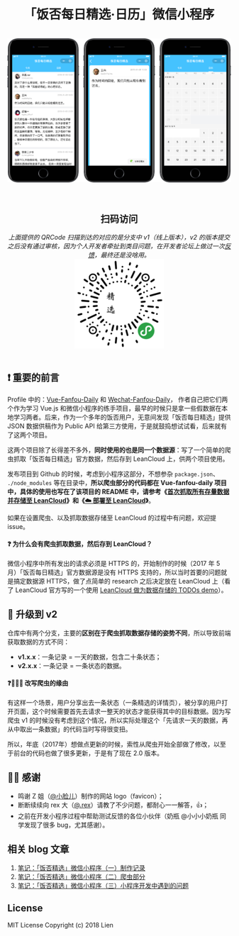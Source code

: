 <div align="center" markdown="1">
  <h1>「饭否每日精选·日历」微信小程序</h1>
  <br>
  <div align="center">
    <img src="https://github.com/movii/Wechat-Fanfou-Daily/raw/v2/screenshots/wechat_fanfou_daily_screenshot_v2.png">
    <br/><br/><br/>
    <h2>扫码访问</h2>
<i>上面提供的 QRCode 扫描到达的对应的是分支中 v1（线上版本），v2 的版本提交之后没有通过审核，因为个人开发者牵扯到类目问题，在开发者论坛上做过一次<a href="https://developers.weixin.qq.com/blogdetail?action=get_post_info&docid=df4c02809daf820931dad4ef8a11e7af&token=511912409&lang=zh_CN">反馈</a>，最终还是没啥用。</i>
    <br/>
    <img src="https://github.com/movii/Wechat-Fanfou-Daily/raw/v1/screenshots/qrcode.jpg" width="40%">
   </div>
</div>
<br/>

## ❗️ 重要的前言
Profile 中的：[Vue-Fanfou-Daily](https://github.com/movii/Vue-Fanfou-Daily) 和 [Wechat-Fanfou-Daily](https://github.com/movii/Wechat-Fanfou-Daily)，
作者自己把它们两个作为学习 Vue.js 和微信小程序的练手项目，最早的时候只是拿一些假数据在本地学习两者。后来，作为一个多年的饭否用户，无意间发现「饭否每日精选」提供 JSON 数据供稿作为 Public API 给第三方使用，于是就鼓捣想试试看，后来就有了这两个项目。

这两个项目除了长得差不多外，**同时使用的也是同一个数据源**：写了一个简单的爬虫抓取「饭否每日精选」官方数据，然后存到 LeanCloud 上，供两个项目使用。

发布项目到 Github 的时候，考虑到小程序这部分，不想参杂 `package.json`、 `./node_modules` 等在目录中，**所以爬虫部分的代码都在 Vue-fanfou-daily 项目中，具体的使用也写在了该项目的 README 中，请参考《[首次抓取所有存量数据并存储至 LeanCloud](https://github.com/movii/Vue-Fanfou-Daily#%E9%A6%96%E6%AC%A1%E6%8A%93%E5%8F%96%E6%89%80%E6%9C%89%E5%AD%98%E9%87%8F%E6%95%B0%E6%8D%AE%E5%B9%B6%E5%AD%98%E5%82%A8%E8%87%B3-leancloud)》和《[☁️ 部署至 LeanCloud](https://github.com/movii/Vue-Fanfou-Daily#%EF%B8%8F-%E9%83%A8%E7%BD%B2%E8%87%B3-leancloud)》**。

如果在设置爬虫、以及抓取数据存储至 LeanCloud 的过程中有问题，欢迎提 issue。

#### ❓ 为什么会有爬虫抓取数据，然后存到 LeanCloud？
微信小程序中所有发出的请求必须是 HTTPS 的，开始制作的时候（2017 年 5 月）「饭否每日精选」官方数据源是没有 HTTPS 支持的，所以当时首要的问题就是搞定数据源 HTTPS，做了点简单的 research 之后决定放在 LeanCloud 上（看了 LeanCloud 官方写的一个使用 [LeanCloud 做为数据存储的 TODOs demo](https://github.com/leancloud/leantodo-weapp)）。

##  🚀 升级到 v2
仓库中有两个分支，主要的**区别在于爬虫抓取数据存储的姿势不同**，所以导致前端获取数据的方式不同：

- **v1.x.x**：一条记录 = 一天的数据，包含二十条状态；
- **v2.x.x**：一条记录 = 一条状态的数据。

#### ❓👨🏻‍💻️ 改写爬虫的缘由
有这样一个场景，用户分享出去一条状态（一条精选的详情页），被分享的用户打开页面，这个时候需要首先去请求一整天的状态才能获得其中的目标数据。因为写 爬虫 v1 的时候没有考虑到这个情况，所以实际处理这个「先请求一天的数据，再从中取出一条数据」的代码当时写得很变扭。

所以，年底（2017年）想做点更新的时候，索性从爬虫开始全部做了修改，以至于前台的代码也做了很多更新，于是有了现在 2.0 版本。

## 🙏🏻 感谢
- 鸣谢 Z 姐（[@小脸儿](https://github.com/zchan0)）制作的网站 logo（favicon）；
- 断断续续向 rex 大（[@.rex](https://fanfou.com/zhasm)）请教了不少问题，都耐心一一解答，👍；
- 之前在开发小程序过程中帮助测试反馈的各位小伙伴（奶瓶 @小小小奶瓶 同学发现了很多 bug，尤其感谢）。

## 相关 blog 文章
1. [笔记：「饭否精选」微信小程序（一）制作记录](http://movii.github.io/blog/2017/06/01/没能上线的小程序-饭否精选日历/)
2. [笔记：「饭否精选」微信小程序（二）爬虫部分](http://movii.github.io/blog/2017/06/15/fanfou-daily-wechat-log-scrapy/)
3. [笔记：「饭否精选」微信小程序（三）小程序开发中遇到的问题](http://movii.github.io/blog/2017/07/15/fanfou-daily-wechat-min-program/)

## License
MIT License
Copyright (c) 2018 Lien
